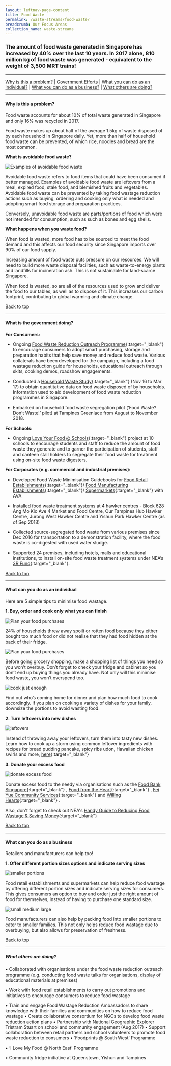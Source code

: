 ```yaml
---
layout: leftnav-page-content
title: Food Waste
permalink: /waste-streams/food-waste/
breadcrumb: Our Focus Areas
collection_name: waste-streams
---
```



### The amount of food waste generated in Singapore has increased by 40% over the last 10 years. In 2017 alone, 810 million kg of food waste was generated - equivalent to the weight of 3,500 MRT trains!
-------------------

[Why is this a problem?](#why) | [Government Efforts](#govt) | [What you can do as an individual?](#individual) | [What you can do as a business?](#biz) | [What others are doing?](#partners)


-------------------


<a name="why"></a>
#### Why is this a problem? 

Food waste accounts for about 10% of total waste generated in Singapore and only 16% was recycled in 2017.

Food waste makes up about half of the average 1.5kg of waste disposed of by each household in Singapore daily. Yet, more than half of household food waste can be prevented, of which rice, noodles and bread are the most common.


**What is avoidable food waste?**

![Examples of avoidable food waste](/images/avoidable-food-waste.jpg)

Avoidable food waste refers to food items that could have been consumed if better managed. Examples of avoidable food waste are leftovers from a meal, expired food, stale food, and blemished fruits and vegetables. Avoidable food waste can be prevented by taking food wastage reduction actions such as buying, ordering and cooking only what is needed and adopting smart food storage and preparation practices. 

Conversely, unavoidable food waste are parts/portions of food which were not intended for consumption, such as such as bones and egg shells.

**What happens when you waste food?**

When food is wasted, more food has to be sourced to meet the food demand and this affects our food security since Singapore imports over 90% of our food supply.  

Increasing amount of food waste puts pressure on our resources. We will need to build more waste disposal facilities, such as waste-to-energy plants and landfills for incineration ash. This is not sustainable for land-scarce Singapore.

When food is wasted, so are all of the resources used to grow and deliver the food to our tables, as well as to dispose of it. This increases our carbon footprint, contributing to global warming and climate change.


[Back to top](#top)

-------------------

<a name="govt"></a>
#### What is the government doing? 

**For Consumers:**

* Ongoing [Food Waste Reduction Outreach Programme](https://www.nea.gov.sg/our-services/waste-management/3r-programmes-and-resources/food-waste-management/food-waste-management-strategies){:target="_blank"} to encourage consumers to adopt smart purchasing, storage and preparation habits that help save money and reduce food waste. Various collaterals have been developed for the campaign, including a food wastage reduction guide for households, educational outreach through skits, cooking demos, roadshow engagements.

* Conducted a [Household Waste Study](https://www.nea.gov.sg/media/news/news/index/saving-money-the-biggest-motivation-for-households-to-reduce-food-wastage-nea-ava-survey-2015-11-20){:target="_blank"} (Nov 16 to Mar 17) to obtain quantitative data on food waste disposed of by households. Information used to aid development of food waste reduction programmes in Singapore.

* Embarked on household food waste segregation pilot (‘Food Waste? Don’t Waste!’ pilot) at Tampines Greenlace from August to November 2018. 

**For Schools:**

* Ongoing [Love Your Food @ Schools](https://www.nea.gov.sg/media/news/news/index/nea-launches-love-your-food-@-schools-project-to-encourage-youth-to-cherish-and-not-waste-food){:target="_blank"} project at 10 schools to encourage students and staff to reduce the amount of food waste they generate and to garner the participation of students, staff and canteen stall holders to segregate their food waste for treatment using on-site food waste digesters.

**For Corporates (e.g. commercial and industrial premises):**

* Developed Food Waste Minimisation Guidebooks for [Food Retail Establishments](https://form.sg/#!/forms/nea/5a93692b86434f006f9f9b60){:target="_blank"}/ [Food Manufacturing Establishments](https://form.sg/#!/forms/nea/5a936cef86434f006f9fa26e){:target="_blank"}/ [Supermarkets](https://form.sg/#!/forms/nea/5a936d8686434f006f9fa32a){:target="_blank"} with AVA

* Installed food waste treatment systems at 4 hawker centres - Block 628 Ang Mo Kio Ave 4 Market and Food Centre, Our Tampines Hub Hawker Centre, Jurong West Hawker Centre and Yishun Park Hawker Centre (as of Sep 2018)

* Collected source-segregated food waste from various premises since Dec 2016 for transportation to a demonstration facility, where the food waste is co-digested with used water sludge.

* Supported 24 premises, including hotels, malls and educational institutions, to install on-site food waste treatment systems under NEA’s [3R Fund](https://www.nea.gov.sg/programmes-grants/grants-and-awards/3r-fund){:target="_blank"}. 


[Back to top](#top)

-------------------

<a name="individual"></a>

#### What can you do as an individual

Here are 5 simple tips to minimise food wastage. 

**1. Buy, order and cook only what you can finish**

![Plan your food purchases](/images/plan-your-purchase1.jpg)

24% of households threw away spoilt or rotten food because they either bought too much food or did not realise that they had food hidden at the back of their fridge. 

![Plan your food purchases](/images/plan-your-purchase2.jpg)

Before going grocery shopping, make a shopping list of things you need so you won’t overbuy. Don’t forget to check your fridge and cabinet so you don’t end up buying things you already have. Not only will this minimise food waste, you won’t overspend too. 

![cook just enough](/images/cook-just-enough.jpg)

Find out who’s coming home for dinner and plan how much food to cook accordingly. If you plan on cooking a variety of dishes for your family, downsize the portions to avoid wasting food. 


**2. Turn leftovers into new dishes**

![leftovers](/images/leftovers.jpg)

Instead of throwing away your leftovers, turn them into tasty new dishes. Learn how to cook up a storm using common leftover ingredients with recipes for bread pudding pancake, spicy ribs udon, Hawaiian chicken swirls and more, [here](https://www.cgs.sg/FWRguide){:target="_blank"}

**3. Donate your excess food**

![donate excess food](/images/donate-excess-food.jpg)

Donate excess food to the needy via organisations such as the [Food Bank Singapore](http://www.foodbank.sg){:target="_blank"} , [Food from the Heart](https://foodheart.org){:target="_blank"} , [Fei Yue Community Services](http://www.fcys.org){:target="_blank"}  and [Willing Hearts](http://www.willinghearts.org.sg){:target="_blank"} . 

Also, don't forget to check out NEA's [Handy Guide to Reducing Food Wastage & Saving Money](https://www.cgs.sg/docs/default-source/Programmes/FWRhandyguide.pdf){:target="_blank"} 


[Back to top](#top)

-------------------

<a name="biz"></a>

#### What can you do as a business

Retailers and manufacturers can help too!

**1. Offer different portion sizes options and indicate serving sizes**

![smaller portions](/images/smaller-portions.jpg)

Food retail establishments and supermarkets can help reduce food wastage by offering different portion sizes and indicate serving sizes for consumers. This gives consumers an option to buy and order just the right amount of food for themselves, instead of having to purchase one standard size. 

![small medium large](/images/SML.jpg)

Food manufacturers can also help by packing food into smaller portions to cater to smaller families. This not only helps reduce food wastage due to overbuying, but also allows for preservation of freshness. 


[Back to top](#top)

-------------------

<a name="partners"></a>

##### What others are doing?

•	Collaborated with organisations under the food waste reduction outreach programme (e.g. conducting food waste talks for organisations, display of educational materials at premises)

•	Work with food retail establishments to carry out promotions and initiatives to encourage consumers to reduce food wastage

•	Train and engage Food Wastage Reduction Ambassadors to share knowledge with their families and communities on how to reduce food wastage
•	Create collaborative consortium for NGOs to develop food waste reduction action plans
•	Partnership with National Geographic Explorer Tristram Stuart on school and community engagement (Aug 2017)
•	Support collaboration between retail partners and school volunteers to promote food waste reduction to consumers
•	‘Foodprints @ South West’ Programme

•	‘I Love My Food @ North East’ Programme

•	Community fridge initiative at Queenstown, Yishun and Tampines
